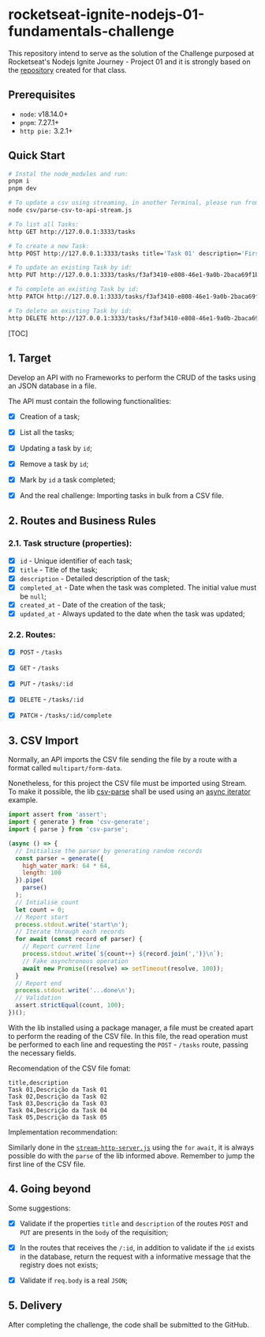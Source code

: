 # rocketseat-ignite-nodejs-01-fundamentals-challenge

This repository intend to serve as the solution of the Challenge purposed at Rocketseat's Nodejs Ignite Journey - Project 01 and it is strongly based on the [repository](https://github.com/rogeriocassares/rocketseat-ignite-nodejs-01-fundamentals) created for that class.

## Prerequisites

- `node`: v18.14.0+
- `pnpm`: 7.27.1+
- `http pie:` 3.2.1+

## Quick Start

```bash
# Instal the node_modules and run:
pnpm i
pnpm dev

# To update a csv using streaming, in another Terminal, please run from the top directory of the project:
node csv/parse-csv-to-api-stream.js

# To list all Tasks:
http GET http://127.0.0.1:3333/tasks

# To create a new Task:
http POST http://127.0.0.1:3333/tasks title='Task 01' description='First task of the day.'

# To update an existing Task by id:
http PUT http://127.0.0.1:3333/tasks/f3af3410-e808-46e1-9a0b-2baca69f1b96 title='Task 01' description='First task of the week!'

# To complete an existing Task by id:
http PATCH http://127.0.0.1:3333/tasks/f3af3410-e808-46e1-9a0b-2baca69f1b96/complete

# To delete an existing Task by id:
http DELETE http://127.0.0.1:3333/tasks/f3af3410-e808-46e1-9a0b-2baca69f1b96
```



[TOC]



## 1. Target

Develop an API with no Frameworks to perform the CRUD of the tasks using an JSON database in a file.

The API must contain the following functionalities:

- [x] Creation of a task;
- [x] List all the tasks;
- [x] Updating a task by `id`;
- [x] Remove a task by `id`;
- [x] Mark by `id` a task completed;
- [x] And the real challenge: Importing tasks in bulk from a CSV file.



## 2. Routes and Business Rules

### 2.1. Task structure (properties):

- [x] `id` - Unique identifier of each task;
- [x] `title` - Title of the task;
- [x] `description` - Detailed description of the task;
- [x] `completed_at` - Date when the task was completed. The initial value must be `null`;
- [x] `created_at` - Date of the creation of the task;
- [x] `updated_at` - Always updated to the date when the task was updated;

### 2.2. Routes:

- [x] `POST` - `/tasks`
- [x] `GET` - `/tasks`
- [x] `PUT` - `/tasks/:id`
- [x] `DELETE` - `/tasks/:id`
- [x] `PATCH` - `/tasks/:id/complete`



## 3. CSV Import

Normally, an API imports the CSV file sending the file by a route with a format called `multipart/form-data`.

Nonetheless,  for this project the CSV file must be imported using Stream. To make it possible, the lib [csv-parse](https://csv.js.org/) shall be used using an [async iterator](https://csv.js.org/parse/api/async_iterator/) example.

```js
import assert from 'assert';
import { generate } from 'csv-generate';
import { parse } from 'csv-parse';

(async () => {
  // Initialise the parser by generating random records
  const parser = generate({
    high_water_mark: 64 * 64,
    length: 100
  }).pipe(
    parse()
  );
  // Intialise count
  let count = 0;
  // Report start
  process.stdout.write('start\n');
  // Iterate through each records
  for await (const record of parser) {
    // Report current line
    process.stdout.write(`${count++} ${record.join(',')}\n`);
    // Fake asynchronous operation
    await new Promise((resolve) => setTimeout(resolve, 100));
  }
  // Report end
  process.stdout.write('...done\n');
  // Validation
  assert.strictEqual(count, 100);
})();
```

With the lib installed using a package manager, a file must be created apart to perform the reading of the CSV file. In this file, the read operation must be performed to each line and requesting the `POST` - `/tasks` route, passing the necessary fields.

Recomendation of the CSV file fomat:

```text
title,description
Task 01,Descrição da Task 01
Task 02,Descrição da Task 02
Task 03,Descrição da Task 03
Task 04,Descrição da Task 04
Task 05,Descrição da Task 05
```

Implementation recommendation:

Similarly done in the [`stream-http-server.js`](https://github.com/rogeriocassares/rocketseat-ignite-nodejs-01-fundamentals/blob/main/streams/stream-http-server.js) using the `for` `await`, it is always possible do with the `parse` of the lib informed above. Remember to jump the first line of the CSV file.



## 4. Going beyond

Some suggestions:

- [x] Validate if the properties `title` and `description` of the routes `POST` and `PUT` are presents in the `body` of the requisition;

- [x] In the routes that receives the `/:id`, in addition to validate if the `id` exists in the database, return the request with a informative message that the registry does not exists;

- [x] Validate if `req.body` is a real `JSON`;




## 5. Delivery

After completing the challenge, the code shall be submitted to the GitHub.





























